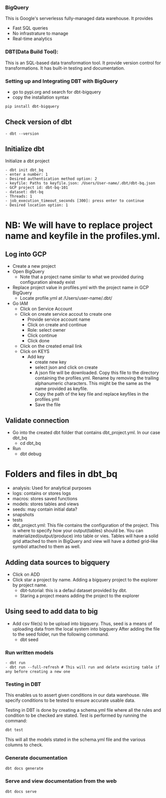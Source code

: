 ### BigQuery

This is Google's serverlesss fully-managed data warehouse. It provides
- Fast SQL queries
- No infrastrature to manage
- Real-time analytics


### DBT(Data Build Tool): 

This is an SQL-based data transformation tool. It provide version control for transformations. It has built-in testing and documentation.

### Setting up and Integrating DBT with BigQuery

- go to pypi.org and search for dbt-bigquery
- copy the installation syntax

```bash
pip install dbt-bigquery
```

## Check version of dbt
    - dbt --version


## Initialize dbt
Initialize a dbt project 

    - dbt init dbt_bq
    - enter a number: 1
    - Desired authentication method option: 2
    - keyfile: Paths to keyfile.json: /Users/User-name/.dbt/dbt-bq.json
    - GCP project id: dbt-bq-101
    - dataset: dbt-bq
    - Threads: 1
    - job_execution_timeout_seconds [300]: press enter to continue
    - Desired location option: 1


# NB: We will have to replace project name and keyfile in the profiles.yml. 

## Log into GCP
- Create a new project
- Open BigQuery
    - Note that a project name similar to what we provided during configuration already exist
- Replace project value in profiles.yml with the project name in GCP BigQuery
    - Locate profile.yml at /Users/user-name/.dbt/
- Go IAM
    - Click on Service Account
    - Click on create service accout to create one
        - Provide service account name
        - Click on create and continue
        - Role: select owner
        - Click continue
        - Click done
    - Click on the created email link
    - Click on KEYS
        - Add key
            - create new key
            - select json and click on create
            - A json file will be downloaded. Copy this file to the directory containing the profiles.yml. Rename by removing the trailing alphanumeric characters. This might be the same as the name provided as keyfile.
            - Copy the path of the key file and replace keyfiles in the profiles.yml
            - Save the file


## Validate connection
- Go into the created dbt folder that contains dbt_project.yml. In our case dbt_bq
    - cd dbt_bq
- Run
    - dbt debug



# Folders and files in dbt_bq

- analysis: Used for analytical purposes
- logs: contains or stores logs
- macros: stores saved functions
- models: stores tables and views
- seeds: may contain initial data?
- snapshots
- tests
- dbt_project.yml: This file contains the configuration of the project. This is where to specify how your output(tables) should be. You can materialized(output/produce) into table or vies. Tables will have a solid grid attached to them in BigQuery and view will have a dotted grid-like symbol attached to them as well.

## Adding data sources to bigquery
- Click on ADD
- Click star a project by name. Adding a bigquery project to the explorer by project name. 
    - dbt-tutorial: this is a defaul dataset provided by dbt. 
    - Staring a project means adding the project to the explorer


## Using seed to add data to big
- Add csv file(s) to be upload into bigquery. Thus, seed is a means of uploading data from the local system into bigquery After adding the file to the seed folder, run the following command.
    - dbt seed

### Run written models
    - dbt run
    - dbt run --full-refresh # This will run and delete existing table if any before creating a new one


### Testing in DBT

This enables us to assert given conditions in our data warehouse. We specify conditions to be tested to ensure accurate usable data. 

Testing in DBT is done by creating a schema.yml file where all the rules and condition to be checked are stated. Test is performed by running the command:

```bash
dbt test
```
This will all the models stated in the schema.yml file and the various columns to check. 



### Generate documentation
```bash
dbt docs generate
```

### Serve and view documentation from the web
```bash
dbt docs serve
```